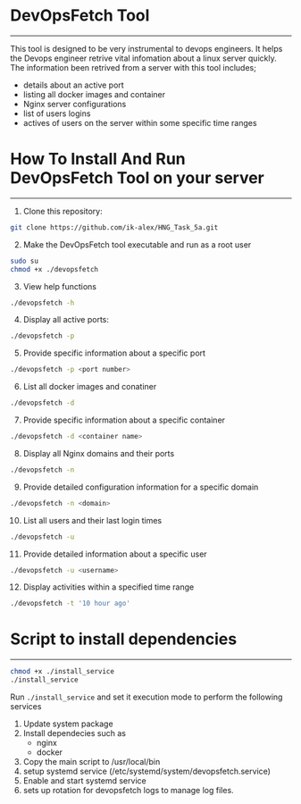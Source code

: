 # DevOpsFetch Tool
---

This tool is designed to be very instrumental to devops engineers. It helps the Devops engineer retrive vital infomation about a linux server quickly. The information been retrived from a server with this tool includes; 
- details about an active port
- listing all docker images and container
- Nginx server configurations
- list of users logins
- actives of users on the server within some specific time ranges

# How To Install And Run DevOpsFetch Tool on your server
---

1. Clone this repository:
```sh
git clone https://github.com/ik-alex/HNG_Task_5a.git
```

2. Make the DevOpsFetch tool executable and run as a root user
```sh
sudo su
chmod +x ./devopsfetch
```

3. View help functions
```sh
./devopsfetch -h
```

4. Display all active ports:
```sh
./devopsfetch -p
```

5. Provide specific information about a specific port
```sh
./devopsfetch -p <port number>
```

6. List all docker images and conatiner
```sh
./devopsfetch -d
```

7. Provide specific information about a specific container
```sh
./devopsfetch -d <container name>
```

8. Display all Nginx domains and their ports
```sh
./devopsfetch -n
```

9. Provide detailed configuration information for a specific domain
```sh
./devopsfetch -n <domain>
```

10. List all users and their last login times
```sh
./devopsfetch -u
```

11. Provide detailed information about a specific user
```sh
./devopsfetch -u <username>
```

12. Display activities within a specified time range
```sh
./devopsfetch -t '10 hour ago'
```

# Script to install dependencies
---

```sh
chmod +x ./install_service
./install_service
```

Run `./install_service` and set it execution mode to perform the following services

1. Update system package
2. Install dependecies such as
   - nginx
   - docker
3. Copy the main script to /usr/local/bin
4. setup systemd service (/etc/systemd/system/devopsfetch.service)
5. Enable and start systemd service
6. sets up rotation for devopsfetch logs to manage log files.































